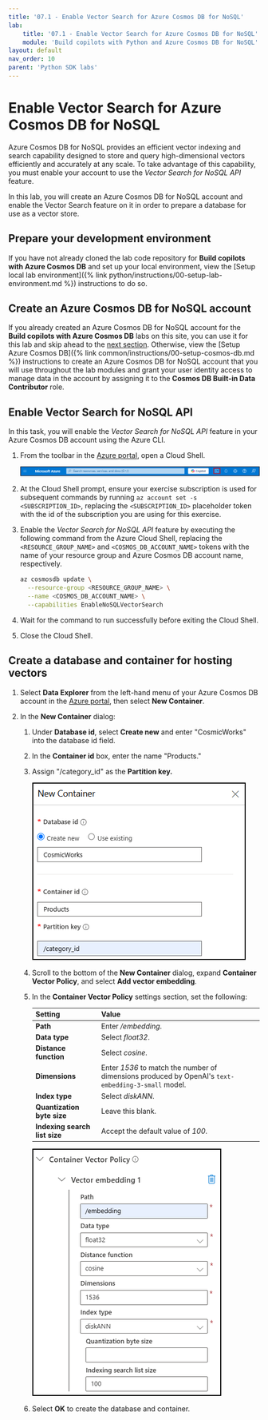 ```yaml
---
title: '07.1 - Enable Vector Search for Azure Cosmos DB for NoSQL'
lab:
    title: '07.1 - Enable Vector Search for Azure Cosmos DB for NoSQL'
    module: 'Build copilots with Python and Azure Cosmos DB for NoSQL'
layout: default
nav_order: 10
parent: 'Python SDK labs'
---
```


# Enable Vector Search for Azure Cosmos DB for NoSQL

Azure Cosmos DB for NoSQL provides an efficient vector indexing and search capability designed to store and query high-dimensional vectors efficiently and accurately at any scale. To take advantage of this capability, you must enable your account to use the *Vector Search for NoSQL API* feature.

In this lab, you will create an Azure Cosmos DB for NoSQL account and enable the Vector Search feature on it in order to prepare a database for use as a vector store.

## Prepare your development environment

If you have not already cloned the lab code repository for **Build copilots with Azure Cosmos DB** and set up your local environment, view the [Setup local lab environment]({% link python/instructions/00-setup-lab-environment.md %}) instructions to do so.

## Create an Azure Cosmos DB for NoSQL account

If you already created an Azure Cosmos DB for NoSQL account for the **Build copilots with Azure Cosmos DB** labs on this site, you can use it for this lab and skip ahead to the [next section](#enable-vector-search-for-nosql-api). Otherwise, view the [Setup Azure Cosmos DB]({% link common/instructions/00-setup-cosmos-db.md %}) instructions to create an Azure Cosmos DB for NoSQL account that you will use throughout the lab modules and grant your user identity access to manage data in the account by assigning it to the **Cosmos DB Built-in Data Contributor** role.

## Enable Vector Search for NoSQL API

In this task, you will enable the *Vector Search for NoSQL API* feature in your Azure Cosmos DB account using the Azure CLI.

1. From the toolbar in the [Azure portal](https://portal.azure.com), open a Cloud Shell.

    ![The Cloud Shell icon is highlighted on the Azure portal's toolbar.](media/07-azure-portal-toolbar-cloud-shell.png)

2. At the Cloud Shell prompt, ensure your exercise subscription is used for subsequent commands by running `az account set -s <SUBSCRIPTION_ID>`, replacing the `<SUBSCRIPTION_ID>` placeholder token with the id of the subscription you are using for this exercise.

3. Enable the *Vector Search for NoSQL API* feature by executing the following command from the Azure Cloud Shell, replacing the `<RESOURCE_GROUP_NAME>` and `<COSMOS_DB_ACCOUNT_NAME>` tokens with the name of your resource group and Azure Cosmos DB account name, respectively.

      ```bash
      az cosmosdb update \
        --resource-group <RESOURCE_GROUP_NAME> \
        --name <COSMOS_DB_ACCOUNT_NAME> \
        --capabilities EnableNoSQLVectorSearch
      ```

4. Wait for the command to run successfully before exiting the Cloud Shell.

5. Close the Cloud Shell.

## Create a database and container for hosting vectors

1. Select **Data Explorer** from the left-hand menu of your Azure Cosmos DB account in the [Azure portal](https://portal.azure.com), then select **New Container**.

2. In the **New Container** dialog:
   1. Under **Database id**, select **Create new** and enter "CosmicWorks" into the database id field.
   2. In the **Container id** box, enter the name "Products."
   3. Assign "/category_id" as the **Partition key.**

      ![Screenshot of the New Container settings specified above entered into the dialog.](media/07-azure-cosmos-db-new-container.png)

   4. Scroll to the bottom of the **New Container** dialog, expand **Container Vector Policy**, and select **Add vector embedding**.

   5. In the **Container Vector Policy** settings section, set the following:

      | Setting | Value |
      | ------- | ----- |
      | **Path** | Enter */embedding*. |
      | **Data type** | Select *float32*. |
      | **Distance function** | Select *cosine*. |
      | **Dimensions** | Enter *1536* to match the number of dimensions produced by OpenAI's `text-embedding-3-small` model. |
      | **Index type** | Select *diskANN*. |
      | **Quantization byte size** | Leave this blank. |
      | **Indexing search list size** | Accept the default value of *100*. |

      ![Screenshot of the Container Vector Policy specified above entered into the New Container dialog.](media/07-azure-cosmos-db-container-vector-policy.png)

   6. Select **OK** to create the database and container.

